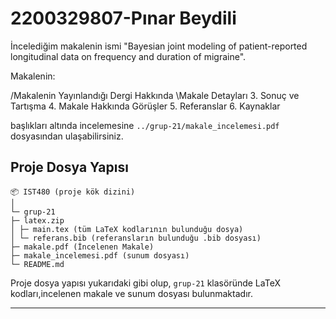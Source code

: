 # 2200329807-Pınar Beydili

İncelediğim makalenin ismi "Bayesian joint modeling of patient-reported longitudinal data on frequency and duration of migraine".

Makalenin:

/Makalenin Yayınlandığı Dergi Hakkında
\Makale Detayları
3. Sonuç ve Tartışma
4. Makale Hakkında Görüşler
5. Referanslar
6. Kaynaklar

başlıkları altında incelemesine
`../grup-21/makale_incelemesi.pdf` dosyasından ulaşabilirsiniz.

## Proje Dosya Yapısı
```
📦 IST480 (proje kök dizini)
│
└─ grup-21
├─ latex.zip
│ ├─ main.tex (tüm LaTeX kodlarının bulunduğu dosya)
│ └─ referans.bib (referansların bulunduğu .bib dosyası)
├─ makale.pdf (İncelenen Makale)
├─ makale_incelemesi.pdf (sunum dosyası)
└─ README.md
```
Proje dosya yapısı yukarıdaki gibi olup, `grup-21` klasöründe LaTeX kodları,incelenen makale ve sunum dosyası bulunmaktadır.

---

